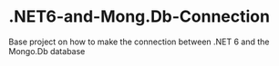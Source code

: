 # .NET6-and-Mong.Db-Connection
 Base project on how to make the connection between .NET 6 and the Mongo.Db database
